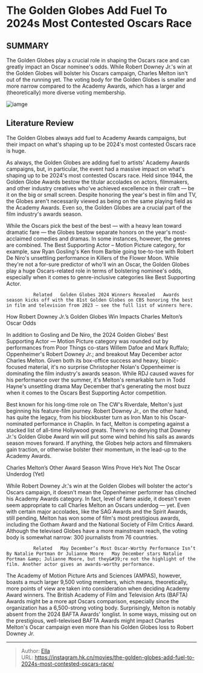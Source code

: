 # The Golden Globes Add Fuel To 2024s Most Contested Oscars Race


## SUMMARY 



  The Golden Globes play a crucial role in shaping the Oscars race and can greatly impact an Oscar nominee&#39;s odds.   While Robert Downey Jr.&#39;s win at the Golden Globes will bolster his Oscars campaign, Charles Melton isn&#39;t out of the running yet.   The voting body for the Golden Globes is smaller and more narrow compared to the Academy Awards, which has a larger and (theoretically) more diverse voting membership.  

![iamge](https://static1.srcdn.com/wordpress/wp-content/uploads/2024/01/charles-melton-as-joe-in-may-december-collaged-with-robert-downey-jr-in-oppenheimer.jpg)

## Literature Review
The Golden Globes always add fuel to Academy Awards campaigns, but their impact on what&#39;s shaping up to be 2024&#39;s most contested Oscars race is huge.




As always, the Golden Globes are adding fuel to artists&#39; Academy Awards campaigns, but, in particular, the event had a massive impact on what&#39;s shaping up to be 2024&#39;s most contested Oscars race. Held since 1944, the Golden Globe Awards bestow the titular accolades on actors, filmmakers, and other industry creatives who&#39;ve achieved excellence in their craft — be it on the big or small screen. Despite honoring the year&#39;s best in film and TV, the Globes aren&#39;t necessarily viewed as being on the same playing field as the Academy Awards. Even so, the Golden Globes are a crucial part of the film industry&#39;s awards season.




While the Oscars pick the best of the best — with a heavy lean toward dramatic fare — the Globes bestow separate honors on the year&#39;s most-acclaimed comedies and dramas. In some instances, however, the genres are combined. The Best Supporting Actor – Motion Picture category, for example, saw Ryan Gosling&#39;s Ken from Barbie going toe-to-toe with Robert De Niro&#39;s unsettling performance in Killers of the Flower Moon. While they&#39;re not a for-sure predictor of who&#39;ll win an Oscar, the Golden Globes play a huge Oscars-related role in terms of bolstering nominee&#39;s odds, especially when it comes to genre-inclusive categories like Best Supporting Actor.

              Related   Golden Globes 2024 Winners Revealed   Awards season kicks off with the 81st Golden Globes on CBS honoring the best in film and television from 2023 – see the full list of winners here.    


 How Robert Downey Jr.’s Golden Globes Win Impacts Charles Melton’s Oscar Odds 
          




In addition to Gosling and De Niro, the 2024 Golden Globes&#39; Best Supporting Actor — Motion Picture category was rounded out by performances from Poor Things co-stars Willem Dafoe and Mark Ruffalo; Oppenheimer&#39;s Robert Downey Jr.; and breakout May December actor Charles Melton. Given both its box-office success and heavy, biopic-focused material, it&#39;s no surprise Christopher Nolan&#39;s Oppenheimer is dominating the film industry&#39;s awards season. While RDJ caused waves for his performance over the summer, it&#39;s Melton&#39;s remarkable turn in Todd Hayne&#39;s unsettling drama May December that&#39;s generating the most buzz when it comes to the Oscars Best Supporting Actor competition.

Best known for his long-time role on The CW&#39;s Riverdale, Melton&#39;s just beginning his feature-film journey. Robert Downey Jr., on the other hand, has quite the legacy, from his blockbuster turn as Iron Man to his Oscar-nominated performance in Chaplin. In fact, Melton is competing against a stacked list of all-time Hollywood greats. There&#39;s no denying that Downey Jr.&#39;s Golden Globe Award win will put some wind behind his sails as awards season moves forward. If anything, the Globes help actors and filmmakers gain traction, or otherwise bolster their momentum, in the lead-up to the Academy Awards.






 Charles Melton’s Other Award Season Wins Prove He’s Not The Oscar Underdog (Yet) 
          

While Robert Downey Jr.&#39;s win at the Golden Globes will bolster the actor&#39;s Oscars campaign, it doesn&#39;t mean the Oppenheimer performer has clinched his Academy Awards category. In fact, level of fame aside, it doesn&#39;t even seem appropriate to call Charles Melton an Oscars underdog — yet. Even with certain major accolades, like the SAG Awards and the Spirit Awards, still pending, Melton has won some of film&#39;s most prestigious awards, including the Gotham Award and the National Society of Film Critics Award. Although the televised Globes have a more mainstream reach, the voting body is somewhat narrow: 300 journalists from 76 countries.

              Related   May December’s Most Oscar-Worthy Performance Isn’t By Natalie Portman Or Julianne Moore   May December stars Natalie Portman &amp; Julianne Moore, but they&#39;re not the highlight of the film. Another actor gives an awards-worthy performance.     




The Academy of Motion Picture Arts and Sciences (AMPAS), however, boasts a much larger 9,500 voting members, which means, theoretically, more points of view are taken into consideration when deciding Academy Award winners. The British Academy of Film and Television Arts (BAFTA) Awards might be a more apt Oscars comparison, especially since the organization has a 6,500-strong voting body. Surprisingly, Melton is notably absent from the 2024 BAFTA Awards&#39; longlist. In some ways, missing out on the prestigious, well-televised BAFTA Awards might impact Charles Melton&#39;s Oscar campaign even more than his Golden Globes loss to Robert Downey Jr.



---

> Author: [Ella](https://instagram.hk.cn/)  
> URL: https://instagram.hk.cn/movies/the-golden-globes-add-fuel-to-2024s-most-contested-oscars-race/  

